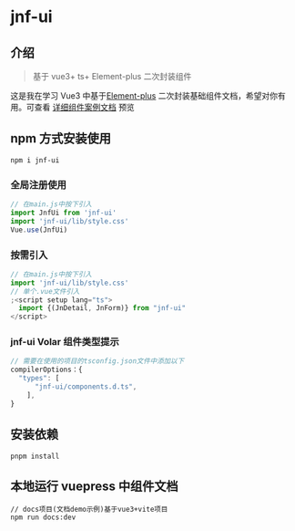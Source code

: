 <!--
 * @Author: yangyu 1431330771@qq.com
 * @Date: 2023-09-04 23:53:52
 * @LastEditors: yangyu 1431330771@qq.com
 * @LastEditTime: 2023-09-28 10:01:58
 * @FilePath: \jnf-ui-master\README.md
 * @Description: 这是默认设置,请设置`customMade`, 打开koroFileHeader查看配置 进行设置: https://github.com/OBKoro1/koro1FileHeader/wiki/%E9%85%8D%E7%BD%AE
-->

# jnf-ui

## 介绍

> 基于 vue3+ ts+ Element-plus 二次封装组件

这是我在学习 Vue3 中基于[Element-plus](https://element-plus.org/zh-CN/) 二次封装基础组件文档，希望对你有用。可查看 [详细组件案例文档](https://yangzzyu.github.io/jnf-ui/) 预览

## npm 方式安装使用

```shell
npm i jnf-ui
```

### 全局注册使用

```js
// 在main.js中按下引入
import JnfUi from 'jnf-ui'
import 'jnf-ui/lib/style.css'
Vue.use(JnfUi)
```

### 按需引入

```js
// 在main.js中按下引入
import 'jnf-ui/lib/style.css'
// 单个.vue文件引入
;<script setup lang="ts">
  import {(JnDetail, JnForm)} from "jnf-ui"
</script>
```

### jnf-ui Volar 组件类型提示

```js
// 需要在使用的项目的tsconfig.json文件中添加以下
compilerOptions：{
  "types": [
      "jnf-ui/components.d.ts",
    ],
}

```

## 安装依赖

```shell
pnpm install

```

## 本地运行 vuepress 中组件文档

```shell
// docs项目(文档demo示例)基于vue3+vite项目
npm run docs:dev

```
